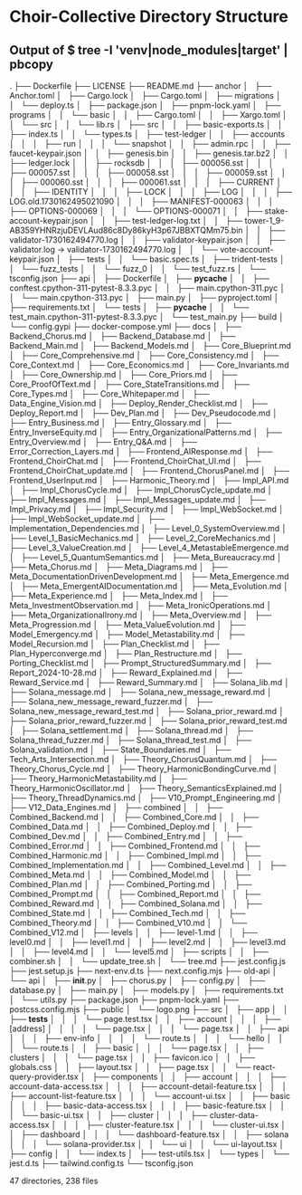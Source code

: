 # Choir-Collective Directory Structure
## Output of $ tree -I 'venv|node_modules|target' | pbcopy

.
├── Dockerfile
├── LICENSE
├── README.md
├── anchor
│   ├── Anchor.toml
│   ├── Cargo.lock
│   ├── Cargo.toml
│   ├── migrations
│   │   └── deploy.ts
│   ├── package.json
│   ├── pnpm-lock.yaml
│   ├── programs
│   │   └── basic
│   │       ├── Cargo.toml
│   │       ├── Xargo.toml
│   │       └── src
│   │           └── lib.rs
│   ├── src
│   │   ├── basic-exports.ts
│   │   ├── index.ts
│   │   └── types.ts
│   ├── test-ledger
│   │   ├── accounts
│   │   │   ├── run
│   │   │   └── snapshot
│   │   ├── admin.rpc
│   │   ├── faucet-keypair.json
│   │   ├── genesis.bin
│   │   ├── genesis.tar.bz2
│   │   ├── ledger.lock
│   │   ├── rocksdb
│   │   │   ├── 000056.sst
│   │   │   ├── 000057.sst
│   │   │   ├── 000058.sst
│   │   │   ├── 000059.sst
│   │   │   ├── 000060.sst
│   │   │   ├── 000061.sst
│   │   │   ├── CURRENT
│   │   │   ├── IDENTITY
│   │   │   ├── LOCK
│   │   │   ├── LOG
│   │   │   ├── LOG.old.1730162495021090
│   │   │   ├── MANIFEST-000063
│   │   │   ├── OPTIONS-000069
│   │   │   └── OPTIONS-000071
│   │   ├── stake-account-keypair.json
│   │   ├── test-ledger-log.txt
│   │   ├── tower-1_9-AB359YHNRzjuDEVLAud86c8Dy86kyH3p67JBBXTQMm75.bin
│   │   ├── validator-1730162494770.log
│   │   ├── validator-keypair.json
│   │   ├── validator.log -> validator-1730162494770.log
│   │   └── vote-account-keypair.json
│   ├── tests
│   │   └── basic.spec.ts
│   ├── trident-tests
│   │   └── fuzz_tests
│   │       └── fuzz_0
│   │           └── test_fuzz.rs
│   └── tsconfig.json
├── api
│   ├── Dockerfile
│   ├── __pycache__
│   │   ├── conftest.cpython-311-pytest-8.3.3.pyc
│   │   ├── main.cpython-311.pyc
│   │   └── main.cpython-313.pyc
│   ├── main.py
│   ├── pyproject.toml
│   ├── requirements.txt
│   └── tests
│       ├── __pycache__
│       │   └── test_main.cpython-311-pytest-8.3.3.pyc
│       └── test_main.py
├── build
│   └── config.gypi
├── docker-compose.yml
├── docs
│   ├── Backend_Chorus.md
│   ├── Backend_Database.md
│   ├── Backend_Main.md
│   ├── Backend_Models.md
│   ├── Core_Blueprint.md
│   ├── Core_Comprehensive.md
│   ├── Core_Consistency.md
│   ├── Core_Context.md
│   ├── Core_Economics.md
│   ├── Core_Invariants.md
│   ├── Core_Ownership.md
│   ├── Core_Priors.md
│   ├── Core_ProofOfText.md
│   ├── Core_StateTransitions.md
│   ├── Core_Types.md
│   ├── Core_Whitepaper.md
│   ├── Data_Engine_Vision.md
│   ├── Deploy_Render_Checklist.md
│   ├── Deploy_Report.md
│   ├── Dev_Plan.md
│   ├── Dev_Pseudocode.md
│   ├── Entry_Business.md
│   ├── Entry_Glossary.md
│   ├── Entry_InverseEquity.md
│   ├── Entry_OrganizationalPatterns.md
│   ├── Entry_Overview.md
│   ├── Entry_Q&A.md
│   ├── Error_Correction_Layers.md
│   ├── Frontend_AIResponse.md
│   ├── Frontend_ChoirChat.md
│   ├── Frontend_ChoirChat_UI.md
│   ├── Frontend_ChoirChat_update.md
│   ├── Frontend_ChorusPanel.md
│   ├── Frontend_UserInput.md
│   ├── Harmonic_Theory.md
│   ├── Impl_API.md
│   ├── Impl_ChorusCycle.md
│   ├── Impl_ChorusCycle_update.md
│   ├── Impl_Messages.md
│   ├── Impl_Messages_update.md
│   ├── Impl_Privacy.md
│   ├── Impl_Security.md
│   ├── Impl_WebSocket.md
│   ├── Impl_WebSocket_update.md
│   ├── Implementation_Dependencies.md
│   ├── Level_0_SystemOverview.md
│   ├── Level_1_BasicMechanics.md
│   ├── Level_2_CoreMechanics.md
│   ├── Level_3_ValueCreation.md
│   ├── Level_4_MetastableEmergence.md
│   ├── Level_5_QuantumSemantics.md
│   ├── Meta_Bureaucracy.md
│   ├── Meta_Chorus.md
│   ├── Meta_Diagrams.md
│   ├── Meta_DocumentationDrivenDevelopment.md
│   ├── Meta_Emergence.md
│   ├── Meta_EmergentAIDocumentation.md
│   ├── Meta_Evolution.md
│   ├── Meta_Experience.md
│   ├── Meta_Index.md
│   ├── Meta_InvestmentObservation.md
│   ├── Meta_IronicOperations.md
│   ├── Meta_OrganizationalIrony.md
│   ├── Meta_Overview.md
│   ├── Meta_Progression.md
│   ├── Meta_ValueEvolution.md
│   ├── Model_Emergency.md
│   ├── Model_Metastability.md
│   ├── Model_Recursion.md
│   ├── Plan_Checklist.md
│   ├── Plan_Hyperconverge.md
│   ├── Plan_Restructure.md
│   ├── Porting_Checklist.md
│   ├── Prompt_StructuredSummary.md
│   ├── Report_2024-10-28.md
│   ├── Reward_Explained.md
│   ├── Reward_Service.md
│   ├── Reward_Summary.md
│   ├── Solana_lib.md
│   ├── Solana_message.md
│   ├── Solana_new_message_reward.md
│   ├── Solana_new_message_reward_fuzzer.md
│   ├── Solana_new_message_reward_test.md
│   ├── Solana_prior_reward.md
│   ├── Solana_prior_reward_fuzzer.md
│   ├── Solana_prior_reward_test.md
│   ├── Solana_settlement.md
│   ├── Solana_thread.md
│   ├── Solana_thread_fuzzer.md
│   ├── Solana_thread_test.md
│   ├── Solana_validation.md
│   ├── State_Boundaries.md
│   ├── Tech_Arts_Intersection.md
│   ├── Theory_ChorusQuantum.md
│   ├── Theory_Chorus_Cycle.md
│   ├── Theory_HarmonicBondingCurve.md
│   ├── Theory_HarmonicMetastability.md
│   ├── Theory_HarmonicOscillator.md
│   ├── Theory_SemanticsExplained.md
│   ├── Theory_ThreadDynamics.md
│   ├── V10_Prompt_Engineering.md
│   ├── V12_Data_Engines.md
│   ├── combined
│   │   ├── Combined_Backend.md
│   │   ├── Combined_Core.md
│   │   ├── Combined_Data.md
│   │   ├── Combined_Deploy.md
│   │   ├── Combined_Dev.md
│   │   ├── Combined_Entry.md
│   │   ├── Combined_Error.md
│   │   ├── Combined_Frontend.md
│   │   ├── Combined_Harmonic.md
│   │   ├── Combined_Impl.md
│   │   ├── Combined_Implementation.md
│   │   ├── Combined_Level.md
│   │   ├── Combined_Meta.md
│   │   ├── Combined_Model.md
│   │   ├── Combined_Plan.md
│   │   ├── Combined_Porting.md
│   │   ├── Combined_Prompt.md
│   │   ├── Combined_Report.md
│   │   ├── Combined_Reward.md
│   │   ├── Combined_Solana.md
│   │   ├── Combined_State.md
│   │   ├── Combined_Tech.md
│   │   ├── Combined_Theory.md
│   │   ├── Combined_V10.md
│   │   └── Combined_V12.md
│   ├── levels
│   │   ├── level-1.md
│   │   ├── level0.md
│   │   ├── level1.md
│   │   ├── level2.md
│   │   ├── level3.md
│   │   ├── level4.md
│   │   └── level5.md
│   ├── scripts
│   │   ├── combiner.sh
│   │   └── update_tree.sh
│   └── tree.md
├── jest.config.js
├── jest.setup.js
├── next-env.d.ts
├── next.config.mjs
├── old-api
│   └── api
│       ├── __init__.py
│       ├── chorus.py
│       ├── config.py
│       ├── database.py
│       ├── main.py
│       ├── models.py
│       ├── requirements.txt
│       └── utils.py
├── package.json
├── pnpm-lock.yaml
├── postcss.config.mjs
├── public
│   └── logo.png
├── src
│   ├── app
│   │   ├── __tests__
│   │   │   └── page.test.tsx
│   │   ├── account
│   │   │   ├── [address]
│   │   │   │   └── page.tsx
│   │   │   └── page.tsx
│   │   ├── api
│   │   │   ├── env-info
│   │   │   │   └── route.ts
│   │   │   └── hello
│   │   │       └── route.ts
│   │   ├── basic
│   │   │   └── page.tsx
│   │   ├── clusters
│   │   │   └── page.tsx
│   │   ├── favicon.ico
│   │   ├── globals.css
│   │   ├── layout.tsx
│   │   ├── page.tsx
│   │   └── react-query-provider.tsx
│   ├── components
│   │   ├── account
│   │   │   ├── account-data-access.tsx
│   │   │   ├── account-detail-feature.tsx
│   │   │   ├── account-list-feature.tsx
│   │   │   └── account-ui.tsx
│   │   ├── basic
│   │   │   ├── basic-data-access.tsx
│   │   │   ├── basic-feature.tsx
│   │   │   └── basic-ui.tsx
│   │   ├── cluster
│   │   │   ├── cluster-data-access.tsx
│   │   │   ├── cluster-feature.tsx
│   │   │   └── cluster-ui.tsx
│   │   ├── dashboard
│   │   │   └── dashboard-feature.tsx
│   │   ├── solana
│   │   │   └── solana-provider.tsx
│   │   └── ui
│   │       └── ui-layout.tsx
│   ├── config
│   │   └── index.ts
│   ├── test-utils.tsx
│   └── types
│       └── jest.d.ts
├── tailwind.config.ts
└── tsconfig.json

47 directories, 238 files
